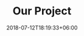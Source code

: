 ---
title: "Our Project"
date: 2018-07-12T18:19:33+06:00
bgImage: images/background/page-title.jpg
---